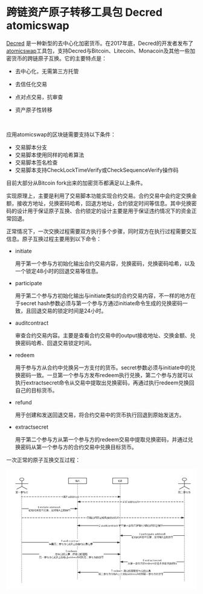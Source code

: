 # 跨链资产原子转移工具包 Decred atomicswap 

[Decred](https://www.decred.org/) 是一种新型的去中心化加密货币。在2017年底，Decred的开发者发布了[atomicswap](https://github.com/decred/atomicswap)工具包，支持Decred与Bitcoin、Litecoin、Monacoin及其他一些加密货币的跨链原子互换。它的主要特点是：

- 去中心化，无需第三方托管

- 去信任化交易

- 点对点交易，抗审查

- 资产原子性转移

  ​

应用atomicswap的区块链需要支持以下条件：

- 交易脚本分支
- 交易脚本使用同样的哈希算法
- 交易脚本签名检查
- 交易脚本支持CheckLockTimeVerify或CheckSequenceVerify操作码

目前大部分从Bitcoin fork出来的加密货币都满足以上条件。



实现原理上，主要是利用了交易脚本功能实现合约交易。合约交易中会约定交换金额，接收方地址，兑换密码哈希，回退方地址，合约锁定时间等信息。其中兑换密码的设计用于保证原子互换、合约锁定的设计主要是用于保证违约情况下的资金正常回退。

正常情况下，一次交换过程需要双方执行多个步骤，同时双方在执行过程需要交互信息。原子互换过程主要用到以下命令：

- initiate <participant address> <amount>  

  用于第一个参与方初始化输出合约交易内容，兑换密码，兑换密码哈希，以及一个锁定48小时的回退交易等信息。

- participate <initiator address> <amount> <secret hash>  

  用于第二个参与方初始化输出与initiate类似的合约交易内容，不一样的地方在于secret hash参数必须与第一个参与方通过initiate命令生成的兑换密码一致，且回退交易的锁定时间是24小时。

- auditcontract <contract> <contract transaction>

  审查合约交易内容。主要是查看合约交易中的output接收地址、交换金额、兑换密码哈希、回退交易锁定时间。

- redeem <contract> <contract transaction> <secret>  

  用于参与方从合约中兑换另一方支付的货币。secret参数必须与initiate中的兑换密码一致。一旦第一个参与方发布redeem执行兑换，第二个参与方就可以执行extractsecret命令从交易中提取出兑换密码，再通过执行redeem兑换回自己的目标货币。

- refund <contract> <contract transaction>  

  用于创建和发送回退交易，将合约交易中的货币执行回退到原始发送方。

- extractsecret <redemption transaction> <secret hash>  

  用于第二个参与方从第一个参与方的redeem交易中提取兑换密码，并通过兑换密码从第一个参与方的合约交易中兑换目标货币。

一次正常的原子互换交互过程：

![atomicswap.png](./images/atomicswap.png)

